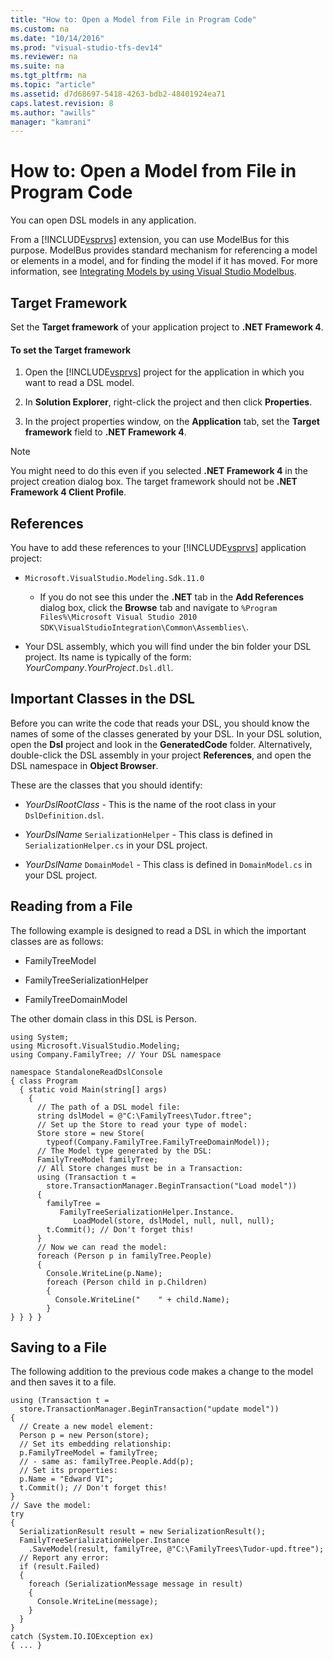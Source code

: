 ```yaml
---
title: "How to: Open a Model from File in Program Code"
ms.custom: na
ms.date: "10/14/2016"
ms.prod: "visual-studio-tfs-dev14"
ms.reviewer: na
ms.suite: na
ms.tgt_pltfrm: na
ms.topic: "article"
ms.assetid: d7d68697-5418-4263-bdb2-48401924ea71
caps.latest.revision: 8
ms.author: "awills"
manager: "kamrani"
---
```

# How to: Open a Model from File in Program Code
You can open DSL models in any application.  
  
 From a [!INCLUDE[vsprvs](../codequality/includes/vsprvs_md.md)] extension, you can use ModelBus for this purpose. ModelBus provides standard mechanism for referencing a model or elements in a model, and for finding the model if it has moved. For more information, see [Integrating Models by using Visual Studio Modelbus](../modeling/integrating-models-by-using-visual-studio-modelbus.md).  
  
## Target Framework  
 Set the **Target framework** of your application project to **.NET Framework 4**.  
  
#### To set the Target framework  
  
1.  Open the [!INCLUDE[vsprvs](../codequality/includes/vsprvs_md.md)] project for the application in which you want to read a DSL model.  
  
2.  In **Solution Explorer**, right-click the project and then click **Properties**.  
  
3.  In the project properties window, on the **Application** tab, set the **Target framework** field to **.NET Framework 4**.  
  
> [!NOTE]
>  You might need to do this even if you selected **.NET Framework 4** in the project creation dialog box. The target framework should not be **.NET Framework 4 Client Profile**.  
  
## References  
 You have to add these references to your [!INCLUDE[vsprvs](../codequality/includes/vsprvs_md.md)] application project:  
  
-   `Microsoft.VisualStudio.Modeling.Sdk.11.0`  
  
    -   If you do not see this under the **.NET** tab in the **Add References** dialog box, click the **Browse** tab and navigate to `%Program Files%\Microsoft Visual Studio 2010 SDK\VisualStudioIntegration\Common\Assemblies\`.  
  
-   Your DSL assembly, which you will find under the bin folder your DSL project. Its name is typically of the form: *YourCompany*.*YourProject*`.Dsl.dll`.  
  
## Important Classes in the DSL  
 Before you can write the code that reads your DSL, you should know the names of some of the classes generated by your DSL. In your DSL solution, open the **Dsl** project and look in the **GeneratedCode** folder. Alternatively, double-click the DSL assembly in your project **References**, and open the DSL namespace in **Object Browser**.  
  
 These are the classes that you should identify:  
  
-   *YourDslRootClass* - This is the name of the root class in your `DslDefinition.dsl`.  
  
-   *YourDslName* `SerializationHelper` - This class is defined in `SerializationHelper.cs` in your DSL project.  
  
-   *YourDslName* `DomainModel` - This class is defined in `DomainModel.cs` in your DSL project.  
  
## Reading from a File  
 The following example is designed to read a DSL in which the important classes are as follows:  
  
-   FamilyTreeModel  
  
-   FamilyTreeSerializationHelper  
  
-   FamilyTreeDomainModel  
  
 The other domain class in this DSL is Person.  
  
```  
using System;  
using Microsoft.VisualStudio.Modeling;  
using Company.FamilyTree; // Your DSL namespace  
  
namespace StandaloneReadDslConsole  
{ class Program  
  { static void Main(string[] args)  
    {  
      // The path of a DSL model file:  
      string dslModel = @"C:\FamilyTrees\Tudor.ftree";  
      // Set up the Store to read your type of model:  
      Store store = new Store(  
        typeof(Company.FamilyTree.FamilyTreeDomainModel));  
      // The Model type generated by the DSL:  
      FamilyTreeModel familyTree;  
      // All Store changes must be in a Transaction:  
      using (Transaction t =   
        store.TransactionManager.BeginTransaction("Load model"))  
      {  
        familyTree =   
           FamilyTreeSerializationHelper.Instance.  
              LoadModel(store, dslModel, null, null, null);  
        t.Commit(); // Don't forget this!  
      }  
      // Now we can read the model:  
      foreach (Person p in familyTree.People)  
      {  
        Console.WriteLine(p.Name);   
        foreach (Person child in p.Children)  
        {  
          Console.WriteLine("    " + child.Name);  
        }  
} } } }  
```  
  
## Saving to a File  
 The following addition to the previous code makes a change to the model and then saves it to a file.  
  
```  
using (Transaction t =  
  store.TransactionManager.BeginTransaction("update model"))  
{  
  // Create a new model element:  
  Person p = new Person(store);  
  // Set its embedding relationship:  
  p.FamilyTreeModel = familyTree;  
  // - same as: familyTree.People.Add(p);  
  // Set its properties:  
  p.Name = "Edward VI";  
  t.Commit(); // Don't forget this!  
}  
// Save the model:  
try  
{  
  SerializationResult result = new SerializationResult();  
  FamilyTreeSerializationHelper.Instance  
    .SaveModel(result, familyTree, @"C:\FamilyTrees\Tudor-upd.ftree");  
  // Report any error:  
  if (result.Failed)  
  {  
    foreach (SerializationMessage message in result)  
    {  
      Console.WriteLine(message);  
    }  
  }  
}  
catch (System.IO.IOException ex)  
{ ... }  
```